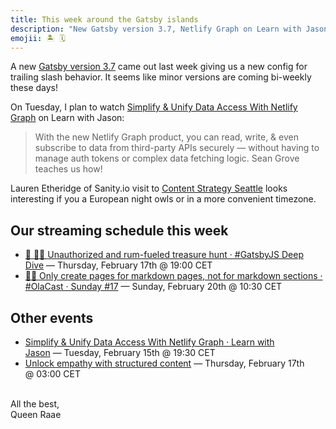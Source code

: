```yaml
---
title: This week around the Gatsby islands
description: "New Gatsby version 3.7, Netlify Graph on Learn with Jason, our regular streams and more..."
emojii: 🏝 🗓
---
```


A new [Gatsby version 3.7](https://twitter.com/GatsbyChangelog/status/1491110567247237121?s=20&t=D6o_JaeU7gk4VFevxFR9zA) came out last week giving us a new config for trailing slash behavior. It seems like minor versions are coming bi-weekly these days!

On Tuesday, I plan to watch [Simplify & Unify Data Access With Netlify Graph](https://www.learnwithjason.dev/simplify-and-unify-data-access-with-netlify-graph) on Learn with Jason:

> With the new Netlify Graph product, you can read, write, & even subscribe to data from third-party APIs securely — without having to manage auth tokens or complex data fetching logic. Sean Grove teaches us how!

Lauren Etheridge of Sanity.io visit to [Content Strategy Seattle](https://www.meetup.com/Content-Strategy-Seattle/events/283654504/) looks interesting if you a European night owls or in a more convenient timezone.

## Our streaming schedule this week

- [🔴 🏴‍☠️ Unauthorized and rum-fueled treasure hunt · #GatsbyJS Deep Dive](https://youtu.be/hzZOkTAvE8M)&nbsp;—&nbsp;Thursday, February 17th @&nbsp;19:00&nbsp;CET
- [🔴⛵ Only create pages for markdown pages, not for markdown sections · #OlaCast · Sunday #17](https://youtu.be/lMDA0WuAZSA)&nbsp;—&nbsp;Sunday, February 20th @&nbsp;10:30&nbsp;CET

## Other events

- [Simplify & Unify Data Access With Netlify Graph · Learn with Jason](https://www.learnwithjason.dev/simplify-and-unify-data-access-with-netlify-graph)&nbsp;—&nbsp;Tuesday, February 15th @&nbsp;19:30&nbsp;CET
- [Unlock empathy with structured content](https://www.meetup.com/Content-Strategy-Seattle/events/283654504/)&nbsp;—&nbsp;Thursday, February 17th @&nbsp;03:00&nbsp;CET

&nbsp;  
All the best,  
Queen Raae
